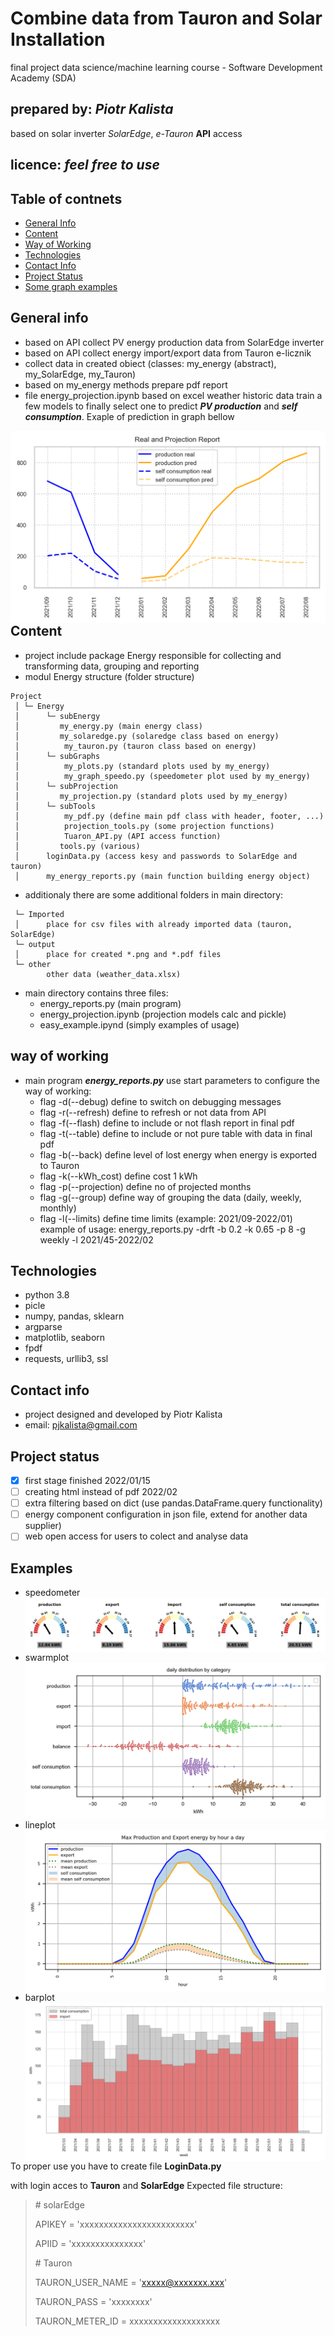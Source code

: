 # Combine data from Tauron and Solar Installation
final project data science/machine learning course - Software Development Academy (SDA)
## prepared by: *Piotr Kalista*

based on solar inverter *SolarEdge*, *e-Tauron* **API** access

licence: *feel free to use*
---------------------------------------------------------
## Table of contnets
* [General Info](#general-info)
* [Content](#content)
* [Way of Working](#way-of-working)
* [Technologies](#technologies)
* [Contact Info](#contact-info)
* [Project Status](#project-status)
* [Some graph examples](#Examples)

## General info
* based on API collect PV energy production data from SolarEdge inverter 
* based on API collect energy import/export data from Tauron e-licznik 
* collect data in created obiect (classes: my_energy (abstract), my_SolarEdge, my_Tauron) 
* based on my_energy methods prepare pdf report 
* file energy_projection.ipynb based on excel weather historic data train a few models to finally select one to predict ***PV production*** and ***self consumption***. Exaple of prediction in graph bellow 

<img src="images/projection graph 202201-202201.png"
     alt="projection graph"
     style="float: left; margin-right: 10px;" />

## Content
* project include package Energy responsible for collecting and transforming data, grouping and reporting
* modul Energy structure (folder structure)
```
Project
 │ └─ Energy
 │      └─ subEnergy
 │         my_energy.py (main energy class)
 │         my_solaredge.py (solaredge class based on energy)
 │          my_tauron.py (tauron class based on energy)
 │      └─ subGraphs
 │          my_plots.py (standard plots used by my_energy)
 │          my_graph_speedo.py (speedometer plot used by my_energy)
 │      └─ subProjection
 │         my_projection.py (standard plots used by my_energy)
 │      └─ subTools
 │          my_pdf.py (define main pdf class with header, footer, ...)
 │          projection_tools.py (some projection functions)
 │          Tuaron_API.py (API access function)
 │         tools.py (various)
 │      loginData.py (access kesy and passwords to SolarEdge and tauron)
 │      my_energy_reports.py (main function building energy object)
```
* additionaly there are some additional folders in main directory:
```
 └─ Imported 
 │      place for csv files with already imported data (tauron, SolarEdge)
 └─ output 
 │      place for created *.png and *.pdf files
 └─ other
        other data (weather_data.xlsx)
```
* main directory contains three files:
    * energy_reports.py (main program)
    * energy_projection.ipynb (projection models calc and pickle)
    * easy_example.ipynd (simply examples of usage)

## way of working
* main program ***energy_reports.py*** use start parameters to configure the way of working:
    * flag -d(--debug) define to switch on debugging messages
    * flag -r(--refresh) define to refresh or not data from API
    * flag -f(--flash) define to include or not flash report in final pdf
    * flag -t(--table) define to include or not pure table with data in final pdf
    * flag -b(--back) define level of lost energy when energy is exported to Tauron
    * flag -k(--kWh_cost) define cost 1 kWh
    * flag -p(--projection) define no of projected months
    * flag -g(--group) define way of grouping the data (daily, weekly, monthly)
    * flag -l(--limits) define time limits (example: 2021/09-2022/01)
    example of usage: energy_reports.py -drft -b 0.2 -k 0.65 -p 8 -g weekly -l 2021/45-2022/02
## Technologies
* python 3.8
* picle
* numpy, pandas, sklearn
* argparse
* matplotlib, seaborn
* fpdf
* requests, urllib3, ssl

## Contact info
* project designed and developed by Piotr Kalista
* email: pjkalista@gmail.com

## Project status
- [x] first stage finished 2022/01/15
- [ ] creating html instead of pdf 2022/02
- [ ] extra filtering based on dict (use pandas.DataFrame.query functionality)
- [ ] energy component configuration in json file, extend for another data supplier)
- [ ] web open access for users to colect and analyse data

## Examples
* speedometer
<img src="images/daily_flash_speedo_(20210820-20220110).png"
     alt="speedometer graph"
     style="float: left; margin-right: 10px;" />
* swarmplot
<img src="images/daily_flash_swarmplot_(20210820-20220110).png"
     alt="swarmplot graph"
     style="float: left; margin-right: 10px;" />
* lineplot
<img src="images/daily_flash_byHour_1_(20210820-20220110).png"
     alt="projection graph"
     style="float: left; margin-right: 10px;" />
* barplot
<img src="images/_group_report_b2_(20210820-20220110).png"
     alt="projection graph"
     style="float: left; margin-right: 10px;" />
----


To proper use you have to create file **LoginData.py**

with login acces to **Tauron** and **SolarEdge**
Expected file structure:
> 
> \# solarEdge 
>
> APIKEY = 'xxxxxxxxxxxxxxxxxxxxxxxx'
>
> APIID = 'xxxxxxxxxxxxxxx'
>
> \# Tauron
>
> TAURON_USER_NAME = 'xxxxx@xxxxxxx.xxx'
>
> TAURON_PASS = 'xxxxxxxx'
>
> TAURON_METER_ID = xxxxxxxxxxxxxxxxxxx 




